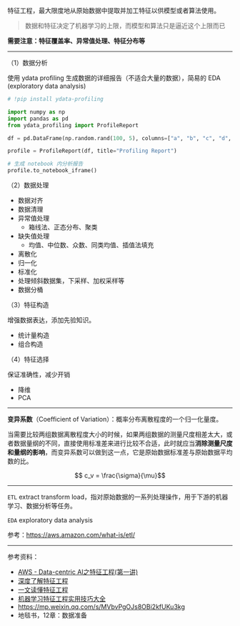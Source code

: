 

特征工程，最大限度地从原始数据中提取并加工特征以供模型或者算法使用。

>数据和特征决定了机器学习的上限，而模型和算法只是逼近这个上限而已

**需要注意：特征覆盖率、异常值处理、特征分布等**


--------


（1）数据分析

使用 ydata profiling 生成数据的详细报告（不适合大量的数据），简易的 EDA (exploratory data analysis)


```python
# !pip install ydata-profiling

import numpy as np
import pandas as pd
from ydata_profiling import ProfileReport

df = pd.DataFrame(np.random.rand(100, 5), columns=["a", "b", "c", "d", "e"])

profile = ProfileReport(df, title="Profiling Report")

# 生成 notebook 内分析报告
profile.to_notebook_iframe()
```



（2）数据处理

- 数据对齐
- 数据清理
- 异常值处理
  - 箱线法、正态分布、聚类
- 缺失值处理
  - 均值、中位数、众数、同类均值、插值法填充
- 离散化
- 归一化
- 标准化
- 处理倾斜数据集，下采样、加权采样等
- 数据分桶


（3）特征构造

增强数据表达，添加先验知识。

- 统计量构造
- 组合构造


（4）特征选择

保证准确性，减少开销

- 降维
- PCA


-----------

**变异系数**（Coefficient of Variation）：概率分布离散程度的一个归一化量度。

当需要比较两组数据离散程度大小的时候，如果两组数据的测量尺度相差太大，或者数据量纲的不同，直接使用标准差来进行比较不合适，此时就应当**消除测量尺度和量纲的影响**，而变异系数可以做到这一点，它是原始数据标准差与原始数据平均数的比。

$$ c_v = \frac{\sigma}{\mu}$$


-----------


`ETL` extract transform load，指对原始数据的一系列处理操作，用于下游的机器学习、数据分析等任务。

`EDA` exploratory data analysis

参考：https://aws.amazon.com/what-is/etl/



------------


参考资料：
- [AWS - Data-centric AI之特征工程(第一讲)](https://aws.amazon.com/cn/blogs/china/feature-engineering-of-the-final-version-of-data-centric-ai-lecture-1/)
- [深度了解特征工程](https://zhuanlan.zhihu.com/p/111296130)
- [一文读懂特征工程](https://zhuanlan.zhihu.com/p/174635394)
- [机器学习特征工程实用技巧大全](https://zhuanlan.zhihu.com/p/26444240)
- https://mp.weixin.qq.com/s/MVbvPgOJs8OBi2kfUKu3kg
- 地毯书，12章：数据准备